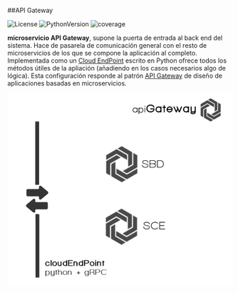 ##API Gateway

![License](http://img.shields.io/badge/license-GPLv3-blue.svg)
![PythonVersion](https://img.shields.io/badge/python-2.7-blue.svg)
![coverage](https://img.shields.io/badge/coverage-0%25-red.svg)


**microservicio API Gateway**, supone la puerta de entrada al back end del sistema. Hace de pasarela de comunicación general con el resto de microservicios de los que se compone la aplicación al completo. Implementada como un [Cloud EndPoint](https://cloud.google.com/appengine/docs/python/endpoints/create_api) escrito en Python ofrece todos los métodos útiles de la apliación (añadiendo en los casos necesarios algo de lógica).
Esta configuración responde al patrón [API Gateway](http://microservices.io/patterns/apigateway.html) de diseño de aplicaciones basadas en microservicios.


![](apigateway.png)

